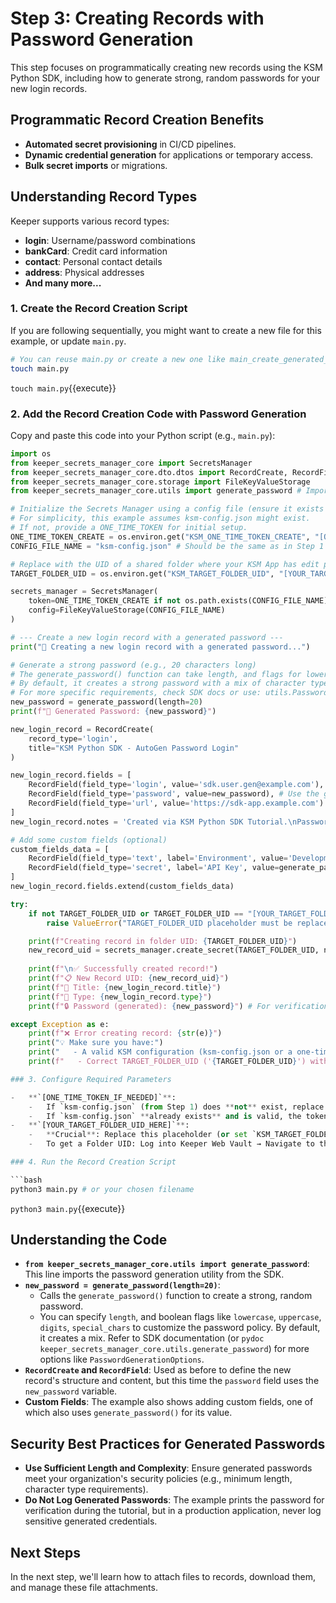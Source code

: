 # Step 3: Creating Records with Password Generation

This step focuses on programmatically creating new records using the KSM Python SDK, including how to generate strong, random passwords for your new login records.

## Programmatic Record Creation Benefits

- **Automated secret provisioning** in CI/CD pipelines.
- **Dynamic credential generation** for applications or temporary access.
- **Bulk secret imports** or migrations.

## Understanding Record Types

Keeper supports various record types:
- **login**: Username/password combinations
- **bankCard**: Credit card information
- **contact**: Personal contact details
- **address**: Physical addresses
- **And many more...**

### 1. Create the Record Creation Script

If you are following sequentially, you might want to create a new file for this example, or update `main.py`.

```bash
# You can reuse main.py or create a new one like main_create_generated_pw.py
touch main.py 
```
`touch main.py`{{execute}}

### 2. Add the Record Creation Code with Password Generation

Copy and paste this code into your Python script (e.g., `main.py`):

```python
import os
from keeper_secrets_manager_core import SecretsManager
from keeper_secrets_manager_core.dto.dtos import RecordCreate, RecordField
from keeper_secrets_manager_core.storage import FileKeyValueStorage
from keeper_secrets_manager_core.utils import generate_password # Import the password generation utility

# Initialize the Secrets Manager using a config file (ensure it exists from Step 1 or provide a token)
# For simplicity, this example assumes ksm-config.json might exist. 
# If not, provide a ONE_TIME_TOKEN for initial setup.
ONE_TIME_TOKEN_CREATE = os.environ.get("KSM_ONE_TIME_TOKEN_CREATE", "[ONE_TIME_TOKEN_IF_NEEDED]")
CONFIG_FILE_NAME = "ksm-config.json" # Should be the same as in Step 1 if continuing

# Replace with the UID of a shared folder where your KSM App has edit permissions
TARGET_FOLDER_UID = os.environ.get("KSM_TARGET_FOLDER_UID", "[YOUR_TARGET_FOLDER_UID_HERE]")

secrets_manager = SecretsManager(
    token=ONE_TIME_TOKEN_CREATE if not os.path.exists(CONFIG_FILE_NAME) and ONE_TIME_TOKEN_CREATE != "[ONE_TIME_TOKEN_IF_NEEDED]" else None,
    config=FileKeyValueStorage(CONFIG_FILE_NAME)
)

# --- Create a new login record with a generated password ---
print("🔐 Creating a new login record with a generated password...")

# Generate a strong password (e.g., 20 characters long)
# The generate_password() function can take length, and flags for lowercase, uppercase, digits, special chars.
# By default, it creates a strong password with a mix of character types.
# For more specific requirements, check SDK docs or use: utils.PasswordGenerationOptions
new_password = generate_password(length=20) 
print(f"🔑 Generated Password: {new_password}")

new_login_record = RecordCreate(
    record_type='login', 
    title="KSM Python SDK - AutoGen Password Login"
)

new_login_record.fields = [
    RecordField(field_type='login', value='sdk.user.gen@example.com'),
    RecordField(field_type='password', value=new_password), # Use the generated password
    RecordField(field_type='url', value='https://sdk-app.example.com')
]
new_login_record.notes = 'Created via KSM Python SDK Tutorial.\nPassword was generated by the SDK.'

# Add some custom fields (optional)
custom_fields_data = [
    RecordField(field_type='text', label='Environment', value='Development'),
    RecordField(field_type='secret', label='API Key', value=generate_password(length=32)) # Also generate a custom API key
]
new_login_record.fields.extend(custom_fields_data)

try:
    if not TARGET_FOLDER_UID or TARGET_FOLDER_UID == "[YOUR_TARGET_FOLDER_UID_HERE]":
        raise ValueError("TARGET_FOLDER_UID placeholder must be replaced with an actual Folder UID.")

    print(f"Creating record in folder UID: {TARGET_FOLDER_UID}")
    new_record_uid = secrets_manager.create_secret(TARGET_FOLDER_UID, new_login_record)
    
    print(f"\n✅ Successfully created record!")
    print(f"📋 New Record UID: {new_record_uid}")
    print(f"📝 Title: {new_login_record.title}")
    print(f"🔑 Type: {new_login_record.type}")
    print(f"🔒 Password (generated): {new_password}") # For verification, normally not printed

except Exception as e:
    print(f"❌ Error creating record: {str(e)}")
    print("💡 Make sure you have:")
    print("   - A valid KSM configuration (ksm-config.json or a one-time token for initial setup).")
    print(f"   - Correct TARGET_FOLDER_UID ('{TARGET_FOLDER_UID}') with write permissions.")

### 3. Configure Required Parameters

-   **`[ONE_TIME_TOKEN_IF_NEEDED]`**: 
    -   If `ksm-config.json` (from Step 1) does **not** exist, replace this placeholder (or set `KSM_ONE_TIME_TOKEN_CREATE` env var) with a valid One-Time Access Token to initialize the configuration file.
    -   If `ksm-config.json` **already exists** and is valid, the token is not strictly needed for this script to run (you can leave the placeholder or set the env var to an empty string if the script handles `None` for token appropriately, as this example does).
-   **`[YOUR_TARGET_FOLDER_UID_HERE]`**: 
    -   **Crucial**: Replace this placeholder (or set `KSM_TARGET_FOLDER_UID` env var) with the UID of a Shared Folder in your Keeper Vault where your KSM Application has **"Can Edit"** permissions. New records will be created in this folder.
    -   To get a Folder UID: Log into Keeper Web Vault → Navigate to the folder → Right-click → Get Info → Copy Folder UID.

### 4. Run the Record Creation Script

```bash
python3 main.py # or your chosen filename
```
`python3 main.py`{{execute}}

## Understanding the Code

-   **`from keeper_secrets_manager_core.utils import generate_password`**: This line imports the password generation utility from the SDK.
-   **`new_password = generate_password(length=20)`**: 
    -   Calls the `generate_password()` function to create a strong, random password. 
    -   You can specify `length`, and boolean flags like `lowercase`, `uppercase`, `digits`, `special_chars` to customize the password policy. By default, it creates a mix. Refer to SDK documentation (or `pydoc keeper_secrets_manager_core.utils.generate_password`) for more options like `PasswordGenerationOptions`.
-   **`RecordCreate` and `RecordField`**: Used as before to define the new record's structure and content, but this time the `password` field uses the `new_password` variable.
-   **Custom Fields**: The example also shows adding custom fields, one of which also uses `generate_password()` for its value.

## Security Best Practices for Generated Passwords

-   **Use Sufficient Length and Complexity**: Ensure generated passwords meet your organization's security policies (e.g., minimum length, character type requirements).
-   **Do Not Log Generated Passwords**: The example prints the password for verification during the tutorial, but in a production application, never log sensitive generated credentials.

## Next Steps

In the next step, we'll learn how to attach files to records, download them, and manage these file attachments.
